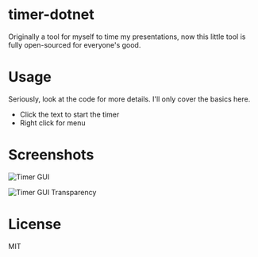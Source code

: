timer-dotnet
===================

Originally a tool for myself to time my presentations, now this little tool
is fully open-sourced for everyone's good.

Usage
===================

Seriously, look at the code for more details. I'll only cover the basics here.

- Click the text to start the timer
- Right click for menu

Screenshots
===================

![Timer GUI](http://i.imgur.com/KFlzxHR.png)

![Timer GUI Transparency](http://i.imgur.com/h9ZC3ua.png)

License
===================

MIT